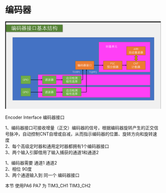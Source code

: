 # 编码器
![编码器接口基本结构.png](%E7%BC%96%E7%A0%81%E5%99%A8%E6%8E%A5%E5%8F%A3%E5%9F%BA%E6%9C%AC%E7%BB%93%E6%9E%84.png)


Encoder Interface 编码器接口

1、编码器接口可接收增量（正交）编码器的信号，根据编码器旋转产生的正交信号脉冲，自动控制CNT自增或自减，从而指示编码器的位置、旋转方向和旋转速度  
2、每个高级定时器和通用定时器都拥有1个编码器接口  
3、两个输入引脚借用了输入捕获的通道1和通道2  


1、编码器需要 通道1 通道2  
2、相位 90度  
3、两个通道输入到 同一个 编码器接口  


本节 使用PA6 PA7 为  TIM3_CH1 TIM3_CH2  